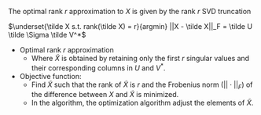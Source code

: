 The optimal rank $r$ approximation to $X$ is given by the rank $r$ SVD truncation

$\underset{\tilde X s.t. rank(\tilde X) = r}{argmin} ||X - \tilde X||_F = \tilde U \tilde \Sigma \tilde V^*$
- Optimal rank $r$ approximation
	- Where $\tilde X$ is obtained by retaining only the first $r$ singular values and their corresponding columns in $U$ and $V^*$. 
- Objective function:
	- Find $\tilde X$ such that the rank of $\tilde X$ is $r$ and the Frobenius norm ($||\cdot ||_F$) of the difference between $X$ and $\tilde X$ is minimized. 
	- In the algorithm, the optimization algorithm adjust the elements of $\tilde X$. 